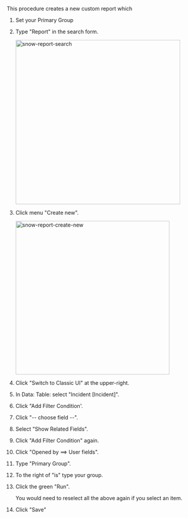 This procedure creates a new custom report which


1. Set your Primary Group

3. Type "Report" in the search form.

   <img width="442" alt="snow-report-search" src="https://user-images.githubusercontent.com/64391825/127793120-6fdc0539-cb54-444c-aa4e-82993bfd5a95.png">

1. Click menu "Create new".

   <img width="413" alt="snow-report-create-new" src="https://user-images.githubusercontent.com/64391825/127793199-a2a37b58-1c9c-4728-b674-23851896fb45.png">

1. Click "Switch to Classic UI" at the upper-right.

1. In Data: Table: select "Incident [Incident]".

1. Click "Add Filter Condition'.
2. Click "-- choose field --".
3. Select "Show Related Fields".
4. Click "Add Filter Condition" again.
5. Click "Opened by ==> User fields".
6. Type "Primary Group".
7. To the right of "is" type your group.
8. Click the green "Run".

   You would need to reselect all the above again if you select an item.

9. Click "Save"
